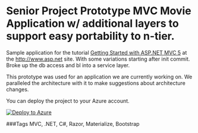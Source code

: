 # Senior Project Prototype MVC Movie Application w/ additional layers to support easy portability to n-tier.
Sample application for the tutorial [Getting Started with ASP.NET MVC 5](http://www.asp.net/mvc/overview/getting-started/introduction/getting-started) at the http://www.asp.net site. With some variations starting after init commit. Broke up the db access and bl into a service layer.

This prototype was used for an application we are currently working on. We paralleled the architecture with it to make suggestions about architecture changes. 

You can deploy the project to your Azure account.   

[![Deploy to Azure](http://azuredeploy.net/deploybutton.png)](https://azuredeploy.net/)

###Tags
MVC, .NET, C#, Razor, Materialize, Bootstrap
